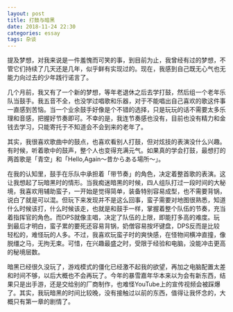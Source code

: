 ```yaml
---
layout: post
title: 打鼓与暗黑
date: 2018-11-24 22:30
categories: essay
tags: 杂谈
---
```


提及梦想，对我来说是一件羞愧而可笑的事，到目前为止，我曾经有过的梦想，不管它们持续了几天还是几年，似乎鲜有实现过的。现在，我感到自己既无心气也无能力向过去的少年践行诺言了。

几个月前，我又有了一个新的梦想，等年老退休之后去学打鼓，然后组一个老年乐队当鼓手。我五音不全，也没学过唱歌和乐器，对于不能唱出自己喜欢的歌这件事一直感到苦恼。当一个业余鼓手好像是个不错的选择，只是玩玩的话不需要太多乐理和音感，把握好节奏即可。不幸的是，我连节奏感也没有，目前也没有精力和金钱去学习，只能寄托于不知道会不会到来的老年了。

其实，我很喜欢歌曲中的鼓点，也喜欢看别人打鼓，但对炫技的表演没什么兴趣。有时候，听着歌中的鼓声，整个人也变得充满元气。如果真的学会打鼓，最想打的两首歌是「青空」和「Hello,Again～昔からある場所～」。

在我的认知里，鼓手在乐队中承担着「带节奏」的角色，决定着整首歌的表演。这让我想起了玩暗黑时的情形。当我痴迷暗黑的时候，四人组队打过一段时间的大秘境，我喜欢用辅助蛮子，一开始是觉得简单，装备特别容易成型，也不需要背锅，说白了就是可以混。但玩下来发现并不是这么回事，蛮子需要对地图很熟悉，知道什么时候该打，什么时候该走，也就是和鼓手一样，掌握着整个队伍的节奏，充当着指挥官的角色。而DPS就像主唱，决定了队伍的上限，即能打多高的难度。玩到最后才明白，蛮子累的要死还容易背锅，奶僧容易按坏键盘，DPS反而是比较轻松的，难怪玩的人多。不过，我喜欢玩蛮子时的爽快感，在怪物间横冲直撞，像脱缰之马，无拘无束。可惜，在兴趣最盛之时，受限于经验和电脑，没能冲击更高的秘境层数。

暗黑已经很久没玩了，游戏模式的僵化已经激不起我的欲望，再加之电脑配置太差和时间不够，以后大概也不会再玩了。今年的暴雪嘉年华本来以为会有新东西，结果只是出手游，还是交给别的厂商制作，也难怪YouTube上的宣传视频会被踩爆了。其实，我玩暗黑的时间比较晚，没有接触过以前的东西，值得让我怀念的，大概只有第一章的剧情了。